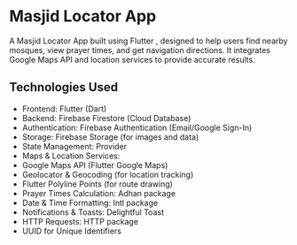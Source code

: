 # Masjid Locator App

A  Masjid Locator App  built using  Flutter , designed to help users find nearby mosques, view prayer times, and get navigation directions. It integrates  Google Maps API  and  location services  to provide accurate results.

##  Technologies Used 
-  Frontend:  Flutter (Dart)
-  Backend:  Firebase Firestore (Cloud Database)
-  Authentication:  Firebase Authentication (Email/Google Sign-In)
-  Storage:  Firebase Storage (for images and data)
-  State Management:  Provider
-  Maps & Location Services: 
  - Google Maps API (Flutter Google Maps)
  - Geolocator & Geocoding (for location tracking)
  - Flutter Polyline Points (for route drawing)
-  Prayer Times Calculation:  Adhan package
-  Date & Time Formatting:  Intl package
-  Notifications & Toasts:  Delightful Toast
-  HTTP Requests:  HTTP package
-  UUID for Unique Identifiers 


